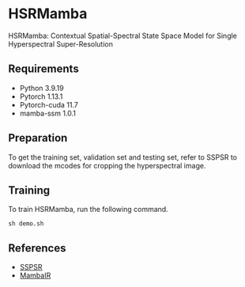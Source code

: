 # HSRMamba
HSRMamba: Contextual Spatial-Spectral State Space Model for Single Hyperspectral Super-Resolution

## Requirements
* Python 3.9.19
* Pytorch 1.13.1
* Pytorch-cuda 11.7
* mamba-ssm 1.0.1

## Preparation
To get the training set, validation set and testing set, refer to SSPSR to download the mcodes for cropping the hyperspectral image.

## Training
To train HSRMamba, run the following command.<br>
```
sh demo.sh
```
## References
* [SSPSR](https://github.com/junjun-jiang/SSPSR)
* [MambaIR](https://github.com/csguoh/MambaIR)
